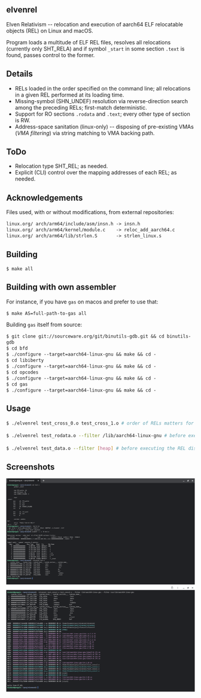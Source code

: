 ## elvenrel

Elven Relativism -- relocation and execution of aarch64 ELF relocatable objects (REL) on Linux and macOS.

Program loads a multitude of ELF REL files, resolves all relocations (currently only SHT_RELA) and if symbol `_start` in some section `.text` is found, passes control to the former.

## Details

* RELs loaded in the order specified on the command line; all relocations in a given REL performed at its loading time.
* Missing-symbol (SHN_UNDEF) resolution via reverse-direction search among the preceding RELs; first-match deterministic.
* Support for RO sections `.rodata` and `.text`; every other type of section is RW.
* Address-space sanitation (linux-only) -- disposing of pre-existing VMAs (*VMA filtering*) via string matching to VMA backing path.

## ToDo

* Relocation type SHT_REL; as needed.
* Explicit (CLI) control over the mapping addresses of each REL; as needed.

## Acknowledgements

Files used, with or without modifications, from external repositories:

	linux.org/ arch/arm64/include/asm/insn.h -> insn.h
	linux.org/ arch/arm64/kernel/module.c    -> reloc_add_aarch64.c
	linux.org/ arch/arm64/lib/strlen.S       -> strlen_linux.s

## Building

	$ make all

## Building with own assembler

For instance, if you have `gas` on macos and prefer to use that:

	$ make AS=full-path-to-gas all

Building `gas` itself from source:

	$ git clone git://sourceware.org/git/binutils-gdb.git && cd binutils-gdb
	$ cd bfd
	$ ./configure --target=aarch64-linux-gnu && make && cd -
	$ cd libiberty
	$ ./configure --target=aarch64-linux-gnu && make && cd -
	$ cd opcodes
	$ ./configure --target=aarch64-linux-gnu && make && cd -
	$ cd gas
	$ ./configure --target=aarch64-linux-gnu && make && cd -

## Usage

```sh
$ ./elvenrel test_cross_0.o test_cross_1.o # order of RELs matters for symbol resolution; undefined symbols in later RELs are sought in earlier RELs

$ ./elvenrel test_rodata.o --filter /lib/aarch64-linux-gnu # before executing the REL dispose of VMAs from file mappings containing /lib/aarch64-linux-gnu in the path

$ ./elvenrel test_data.o --filter [heap] # before executing the REL dispose of the VMA designated as `[heap]`, i.e. the process heap
```

## Screenshots

![hello_sample](image/screenshot000.png "hello sample")
![vma_sample](image/screenshot001.png "vma sample")
